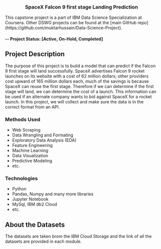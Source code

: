 <!-- PROJECT LOGO -->
<br />
<p align="center">
  <h3 align="center">SpaceX Falcon 9 first stage Landing Prediction</h3>
</p>
<p>This capstone project is a part of IBM Data Science Specialization at Coursera. Other DSWG projects can be found at 
  the [main GitHub repo](https://github.com/muktarhussain/Data-Science-Project).
</p>

#### -- Project Status: [Active, On-Hold, Completed]

## Project Description
The purpose of this project is to build a model that can predict if the Falcon 9 first stage will land successfully. 
SpaceX advertises Falcon 9 rocket launches on its website with a cost of 62 million dollars; other providers cost upward 
of 165 million dollars each, much of the savings is because SpaceX can reuse the first stage. Therefore if we can determine 
if the first stage will land, we can determine the cost of a launch. This information can be used if an alternate company 
wants to bid against SpaceX for a rocket launch. In this project, we will collect and make sure the data is in the correct 
format from an API.

### Methods Used
* Web Scraping
* Data Wrangling and Formating
* Exploratory Data Analysis (EDA)
* Feature Engineering
* Machine Learning
* Data Visualization
* Predictive Modeling
* etc.

### Technologies
* Python
* Pandas, Numpy and many more libraries 
* Jupyter Notebook
* MySql, IBM db2 Cloud
* etc. 

## About the Datasets
The datasets are taken brom the IBM Cloud Storage and the link of all the datasets are provided in each module.
